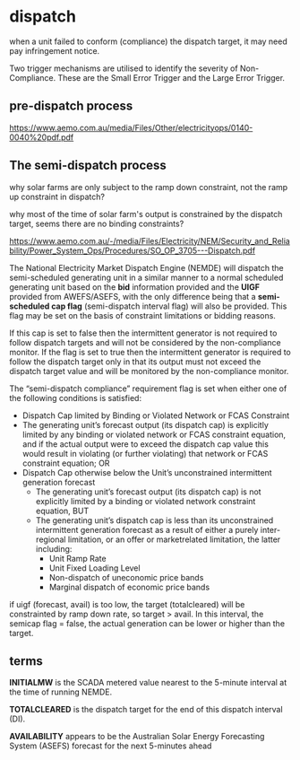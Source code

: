 # dispatch

when a unit failed to conform (compliance) the dispatch target, it may need pay infringement notice.

Two trigger mechanisms are utilised to identify the severity of Non-Compliance. These are the Small Error Trigger and the Large Error Trigger.

## pre-dispatch process
https://www.aemo.com.au/media/Files/Other/electricityops/0140-0040%20pdf.pdf

## The semi-dispatch process
why solar farms are only subject to the ramp down constraint, not the ramp up constraint in dispatch?

why most of the time of solar farm's output is constrained by the dispatch target, seems there are no binding constraints?

https://www.aemo.com.au/-/media/Files/Electricity/NEM/Security_and_Reliability/Power_System_Ops/Procedures/SO_OP_3705---Dispatch.pdf

The National Electricity Market Dispatch Engine (NEMDE) will dispatch the semi-scheduled generating unit in a similar manner to a normal scheduled generating unit based on the **bid** information provided and the **UIGF** provided from AWEFS/ASEFS, with the only difference being that a **semi-scheduled cap flag** (semi-dispatch interval flag) will also be provided. This flag may be set on the basis of constraint limitations or bidding reasons.

If this cap is set to false then the intermittent generator is not required to follow dispatch targets and will not be considered by the non-compliance monitor. If the flag is set to true then the intermittent generator is required to follow the dispatch target only in that its output must not exceed the dispatch target value and will be monitored by the non-compliance monitor.

The “semi-dispatch compliance” requirement flag is set when either one of the following conditions is satisfied:
  * Dispatch Cap limited by Binding or Violated Network or FCAS Constraint
  * The generating unit’s forecast output (its dispatch cap) is explicitly limited by any binding or violated network or FCAS constraint equation, and if the actual output were to exceed the dispatch cap value this would result in violating (or further violating) that network or FCAS constraint equation; OR
  * Dispatch Cap otherwise below the Unit’s unconstrained intermittent generation forecast
    * The generating unit’s forecast output (its dispatch cap) is not explicitly limited by a binding or violated network constraint equation, BUT
    * The generating unit’s dispatch cap is less than its unconstrained intermittent generation forecast as a result of either a purely inter-regional limitation, or an offer or marketrelated limitation, the latter including:
      * Unit Ramp Rate
      * Unit Fixed Loading Level
      * Non-dispatch of uneconomic price bands
      * Marginal dispatch of economic price bands

if uigf (forecast, avail) is too low, the target (totalcleared) will be constrainted by ramp down rate, so target > avail. In this interval, the semicap flag = false, the actual generation can be lower or higher than the target.

## terms
**INITIALMW** is the SCADA metered value nearest to the 5-minute interval at the time of running NEMDE.

**TOTALCLEARED** is the dispatch target for the end of this dispatch interval (DI).

**AVAILABILITY** appears to be the Australian Solar Energy Forecasting System (ASEFS) forecast for the next 5-minutes ahead
